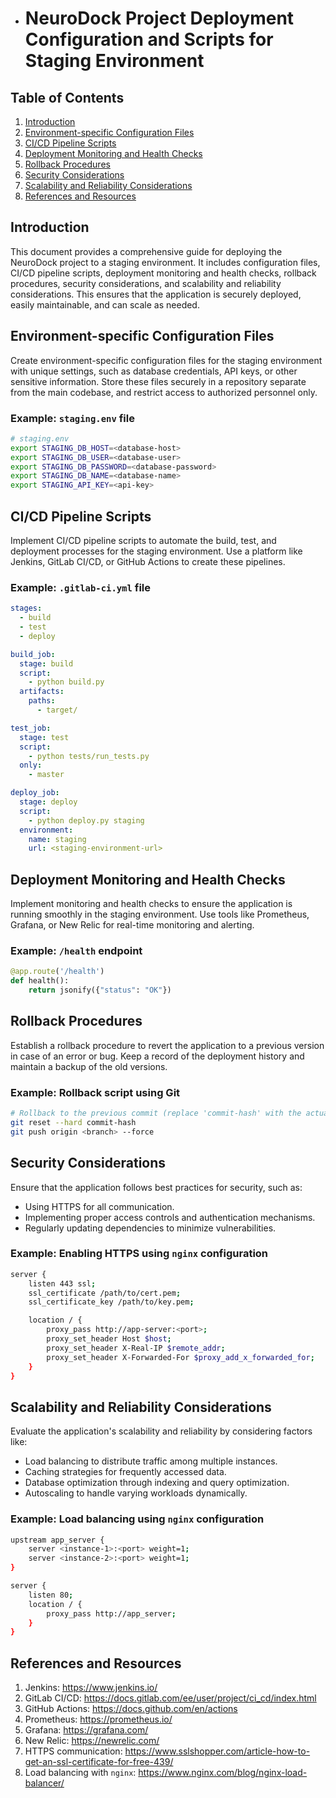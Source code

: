  - # NeuroDock Project Deployment Configuration and Scripts for Staging Environment

## Table of Contents
1. [Introduction](#introduction)
2. [Environment-specific Configuration Files](#environment-specific-configuration-files)
3. [CI/CD Pipeline Scripts](#cicd-pipeline-scripts)
4. [Deployment Monitoring and Health Checks](#deployment-monitoring-and-health-checks)
5. [Rollback Procedures](#rollback-procedures)
6. [Security Considerations](#security-considerations)
7. [Scalability and Reliability Considerations](#scalability-and-reliability-considerations)
8. [References and Resources](#references-and-resources)

## Introduction <a name="introduction"></a>
This document provides a comprehensive guide for deploying the NeuroDock project to a staging environment. It includes configuration files, CI/CD pipeline scripts, deployment monitoring and health checks, rollback procedures, security considerations, and scalability and reliability considerations. This ensures that the application is securely deployed, easily maintainable, and can scale as needed.

## Environment-specific Configuration Files <a name="environment-specific-configuration-files"></a>
Create environment-specific configuration files for the staging environment with unique settings, such as database credentials, API keys, or other sensitive information. Store these files securely in a repository separate from the main codebase, and restrict access to authorized personnel only.

### Example: `staging.env` file
```bash
# staging.env
export STAGING_DB_HOST=<database-host>
export STAGING_DB_USER=<database-user>
export STAGING_DB_PASSWORD=<database-password>
export STAGING_DB_NAME=<database-name>
export STAGING_API_KEY=<api-key>
```
## CI/CD Pipeline Scripts <a name="cicd-pipeline-scripts"></a>
Implement CI/CD pipeline scripts to automate the build, test, and deployment processes for the staging environment. Use a platform like Jenkins, GitLab CI/CD, or GitHub Actions to create these pipelines.

### Example: `.gitlab-ci.yml` file
```yaml
stages:
  - build
  - test
  - deploy

build_job:
  stage: build
  script:
    - python build.py
  artifacts:
    paths:
      - target/

test_job:
  stage: test
  script:
    - python tests/run_tests.py
  only:
    - master

deploy_job:
  stage: deploy
  script:
    - python deploy.py staging
  environment:
    name: staging
    url: <staging-environment-url>
```
## Deployment Monitoring and Health Checks <a name="deployment-monitoring-and-health-checks"></a>
Implement monitoring and health checks to ensure the application is running smoothly in the staging environment. Use tools like Prometheus, Grafana, or New Relic for real-time monitoring and alerting.

### Example: `/health` endpoint
```python
@app.route('/health')
def health():
    return jsonify({"status": "OK"})
```
## Rollback Procedures <a name="rollback-procedures"></a>
Establish a rollback procedure to revert the application to a previous version in case of an error or bug. Keep a record of the deployment history and maintain a backup of the old versions.

### Example: Rollback script using Git
```bash
# Rollback to the previous commit (replace 'commit-hash' with the actual commit hash)
git reset --hard commit-hash
git push origin <branch> --force
```
## Security Considerations <a name="security-considerations"></a>
Ensure that the application follows best practices for security, such as:
- Using HTTPS for all communication.
- Implementing proper access controls and authentication mechanisms.
- Regularly updating dependencies to minimize vulnerabilities.

### Example: Enabling HTTPS using `nginx` configuration
```bash
server {
    listen 443 ssl;
    ssl_certificate /path/to/cert.pem;
    ssl_certificate_key /path/to/key.pem;

    location / {
        proxy_pass http://app-server:<port>;
        proxy_set_header Host $host;
        proxy_set_header X-Real-IP $remote_addr;
        proxy_set_header X-Forwarded-For $proxy_add_x_forwarded_for;
    }
}
```
## Scalability and Reliability Considerations <a name="scalability-and-reliability-considerations"></a>
Evaluate the application's scalability and reliability by considering factors like:
- Load balancing to distribute traffic among multiple instances.
- Caching strategies for frequently accessed data.
- Database optimization through indexing and query optimization.
- Autoscaling to handle varying workloads dynamically.

### Example: Load balancing using `nginx` configuration
```bash
upstream app_server {
    server <instance-1>:<port> weight=1;
    server <instance-2>:<port> weight=1;
}

server {
    listen 80;
    location / {
        proxy_pass http://app_server;
    }
}
```
## References and Resources <a name="references-and-resources"></a>
1. Jenkins: https://www.jenkins.io/
2. GitLab CI/CD: https://docs.gitlab.com/ee/user/project/ci_cd/index.html
3. GitHub Actions: https://docs.github.com/en/actions
4. Prometheus: https://prometheus.io/
5. Grafana: https://grafana.com/
6. New Relic: https://newrelic.com/
7. HTTPS communication: https://www.sslshopper.com/article-how-to-get-an-ssl-certificate-for-free-439/
8. Load balancing with `nginx`: https://www.nginx.com/blog/nginx-load-balancer/